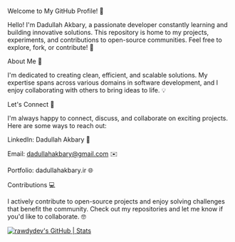Welcome to My GitHub Profile! 🚀

Hello! I'm Dadullah Akbary, a passionate developer constantly learning and building innovative solutions. This repository is home to my projects, experiments, and contributions to open-source communities. Feel free to explore, fork, or contribute! 🎉

About Me 🌟

I'm dedicated to creating clean, efficient, and scalable solutions. My expertise spans across various domains in software development, and I enjoy collaborating with others to bring ideas to life. 💡

Let's Connect 🤝

I'm always happy to connect, discuss, and collaborate on exciting projects. Here are some ways to reach out:

LinkedIn: Dadullah Akbary 🔗

Email: dadullahakbary@gmail.com ✉️

Portfolio: dadullahakbary.ir 🌐


Contributions 💻

I actively contribute to open-source projects and enjoy solving challenges that benefit the community. Check out my repositories and let me know if you'd like to collaborate. 🤓

[![rawdydev's GitHub | Stats](https://stats.quira.sh/rawdydev/github?theme=dark)](https://quira.sh?utm_source=widgets&utm_campaign=rawdydev)
